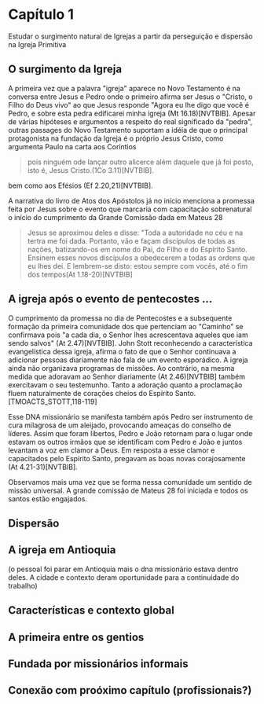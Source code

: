 

# Capítulo 1

Estudar o surgimento natural de Igrejas a partir da perseguição e dispersão na Igreja Primitiva
## O surgimento da Igreja
A primeira vez que a palavra "igreja" aparece no Novo Testamento é na conversa entre Jesus e Pedro onde o primeiro afirma ser Jesus o "Cristo, o Filho do Deus vivo" ao que Jesus responde "Agora eu lhe digo que você é Pedro, e sobre esta pedra edificarei minha igreja (Mt 16.18)[NVTBIB]. Apesar de várias hipóteses e argumentos a respeito do real significado da "pedra", outras passages do Novo Testamento suportam a idéia de que o principal protagonista na fundação da Igreja é o próprio Jesus Cristo, como argumenta Paulo na carta aos Coríntios
> pois ninguém ode lançar outro alicerce além daquele que já foi posto, isto é, Jesus Cristo.(1Co 3.11)[NVTBIB].

bem como aos Efésios (Ef 2.20,21)[NVTBIB]. 

A narrativa do livro de Atos dos Apóstolos já no início menciona a promessa feita por Jesus sobre o evento que marcaria com capacitação sobrenatural o início do cumprimento da Grande Comissão dada em Mateus 28
> Jesus se aproximou deles e disse: "Toda a autoridade no céu e na tertra me foi dada. Portanto, vão e façam discípulos de todas as nações, batizando-os em nome do Pai, do Filho e do Espírito Santo. Ensinem esses novos discípulos a obedecerem a todas as ordens que eu lhes dei. E lembrem-se disto: estou sempre com vocês, até o fim dos tempos(At 1.18-20)[NVTBIB]
## A igreja após o evento de pentecostes ...

O cumprimento da promessa no dia de Pentecostes e a subsequente formação da primeira comunidade dos que pertenciam ao "Caminho" se confirmava pois "a cada dia, o Senhor lhes acrescentava aqueles que iam sendo salvos" (At 2.47)[NVTBIB]. John Stott reconhecendo a característica evangelística dessa igreja, afirma o fato de que o Senhor continuava a adicionar pessoas diariamente não fala de um evento esporádico. A igreja ainda não organizava programas de missões. Ao contrário, na mesma medida que adoravam ao Senhor diariamente (At 2.46)[NVTBIB] também exercitavam o seu testemunho. Tanto a adoração quanto a proclamação fluem naturalmente de corações cheios do Espírito Santo. [TMOACTS_STOTT,118-119]

Esse DNA missionário se manifesta também após Pedro ser instrumento de cura milagrosa de um aleijado, provocando ameaças do conselho de líderes. Assim que foram libertos, Pedro e João retornam para o lugar onde estavam os outros irmãos que se identificam com Pedro e João e juntos levantam a voz em clamor a Deus. Em resposta a esse clamor e capacitados pelo Espírito Santo, pregavam as boas novas corajosamente (At 4.21-31)[NVTBIB]. 

Observamos mais uma vez que se forma nessa comunidade um sentido de missão universal. A grande comissão de Mateus 28 foi iniciada e todos os santos estão engajados.

## Dispersão
## A igreja em Antioquia
(o pessoal foi parar em Antioquia mais o dna missionário estava dentro deles. A cidade e contexto deram oportunidade para a continuidade do trabalho)
## Características e contexto global

## A primeira entre os gentios
## Fundada por missionários informais

## Conexão com proóximo capítulo (profissionais?)
